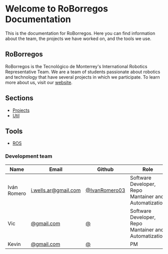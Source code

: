 # Welcome to RoBorregos Documentation

This is the documentation for RoBorregos. Here you can find information about the team, the projects we have worked on, and the tools we use.

## RoBorregos

RoBorregos is the Tecnológico de Monterrey's International Robotics Representative Team. We are a team of students passionate about robotics and technology that have several projects in which we participate. To learn more about us, visit our [website](https://www.roborregos.com).

## Sections

- [Projects](projects.md)
- [Util](util/markdown.md)

## Tools

- [ROS](https://www.ros.org/)


### Development team

| Name                    | Email                                                               | Github                                                       | Role      |
| ----------------------- | ------------------------------------------------------------------- | ------------------------------------------------------------ | --------- |
| Iván Romero | [i.wells.ar@gmail.com](mailto:i.wells.ar@gmail.com) | [@IvanRomero03](https://github.com/IvanRomero03) | Software Developer, Repo Mantainer and Automatization |
| Vic | [@gmail.com](mailto:@gmail.com) | [@](https://github.com/) | Software Developer, Repo Mantainer and Automatization | /* @victoriagdlf */
| Kevin | [@gmail.com](mailto:@gmail.com) | [@](https://github.com/) | PM | /* @KevinVegaTec */